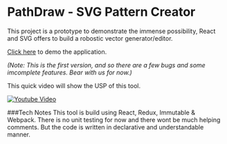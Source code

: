 # PathDraw - SVG Pattern Creator

This project is a prototype to demonstrate the immense possibility, React and SVG offers to build a robostic vector generator/editor.

[Click here](http://pathdraw.s3-website-ap-southeast-1.amazonaws.com/) to demo the application.

_(*Note:* This is the first version, and so there are a few bugs and some imcomplete features. Bear with us for now.)_

This quick video will show the USP of this tool.

[![Youtube Video](http://img.youtube.com/vi/6uBprLxyAdg/0.jpg)](https://youtu.be/6uBprLxyAdg)

###Tech Notes
This tool is build using React, Redux, Immutable & Webpack. There is no unit testing for now and there wont be much helping comments. But the code is written in declarative and understandable manner.

